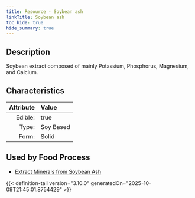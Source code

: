 ```yaml
---
title: Resource - Soybean ash
linkTitle: Soybean ash
toc_hide: true
hide_summary: true
---
```

<!-- This is generated by the MarsSim HelpGenertor, do not edit. -->

## Description
Soybean extract composed of mainly Potassium, Phosphorus, Magnesium, and Calcium.

## Characteristics

| Attribute      | Value |
|--------:|:------|
|Edible:|true|
|Type:|Soy Based|
|Form:|Solid|
 



    
## Used by Food Process

- [Extract Minerals from Soybean Ash](/docs/definitions/food/extract-minerals-from-soybean-ash)



{{< definition-tail version="3.10.0" generatedOn="2025-10-09T21:45:01.8754429" >}}


